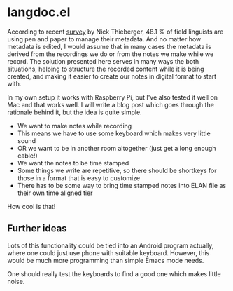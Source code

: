 # langdoc.el

According to recent [survey](http://www.paradisec.org.au/blog/2016/06/results-of-the-metadata-survey/) by Nick Thieberger, 48.1 % of field linguists are using pen and paper to manage their metadata. And no matter how metadata is edited, I would assume that in many cases the metadata is derived from the recordings we do or from the notes we make while we record. The solution presented here serves in many ways the both situations, helping to structure the recorded content while it is being created, and making it easier to create our notes in digital format to start with.

In my own setup it works with Raspberry Pi, but I've also tested it well on Mac and that works well. I will write a blog post which goes through the rationale behind it, but the idea is quite simple.

- We want to make notes while recording
- This means we have to use some keyboard which makes very little sound
- OR we want to be in another room altogether (just get a long enough cable!)
- We want the notes to be time stamped
- Some things we write are repetitive, so there should be shortkeys for those in a format that is easy to customize 
- There has to be some way to bring time stamped notes into ELAN file as their own time aligned tier

How cool is that!

## Further ideas

Lots of this functionality could be tied into an Android program actually, where one could just use phone with suitable keyboard. However, this would be much more programming than simple Emacs mode needs.

One should really test the keyboards to find a good one which makes little noise.
